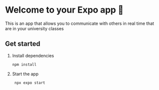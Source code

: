 # Welcome to your Expo app 👋

This is an app that allows you to communicate with others in real time that are in your university classes

## Get started

1. Install dependencies

   ```bash
   npm install
   ```

2. Start the app

   ```bash
    npx expo start
   ```

